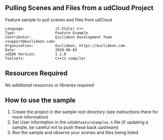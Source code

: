 ## Pulling Scenes and Files from a udCloud Project

<!-- TODO: Write a brief abstract explaining this sample -->
Feature sample to pull scenes and files from udCloud

<!-- TODO: Fill this section below with metadata about this sample-->
```
Language:              (C-Style) C++
Type:                  Feature Example
Contributor:           Euclideon Development Team <support@euclideon.com>
Organization:          Euclideon, https://euclideon.com
Date:                  2020-08-03
udSDK Version:         2.1.0
Toolsets:              C++11 compiler
```

## Resources Required
<!-- TODO: Fill this section below with the resources required to do this sample-->
_No additional resources or libraries required_

## How to use the sample
<!-- TODO: Explain how this sample can be used and what is required to get it running -->
1. Create the project in the sample root directory (see instructions there for more information)
2. Set User information in the `udSDKFeatureSamples.h` file (if updating a sample, be careful not to push these back upstream)
3. Run the sample and observe your scenes and files being listed

<!-- End -->

